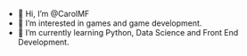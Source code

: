 - 👋 Hi, I’m @CarolMF
- 👀 I’m interested in games and game development.
- 🌱 I’m currently learning Python, Data Science and Front End Development.

<!---
CarolMF/CarolMF is a ✨ special ✨ repository because its `README.md` (this file) appears on your GitHub profile.
You can click the Preview link to take a look at your changes.
--->
